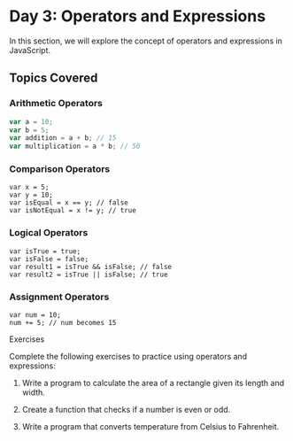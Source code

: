 # Day 3: Operators and Expressions

In this section, we will explore the concept of operators and expressions in JavaScript.

## Topics Covered

### Arithmetic Operators

```javascript
var a = 10;
var b = 5;
var addition = a + b; // 15
var multiplication = a * b; // 50
```
### Comparison Operators

```
var x = 5;
var y = 10;
var isEqual = x == y; // false
var isNotEqual = x != y; // true

```
### Logical Operators
```
var isTrue = true;
var isFalse = false;
var result1 = isTrue && isFalse; // false
var result2 = isTrue || isFalse; // true

```
### Assignment Operators
```
var num = 10;
num += 5; // num becomes 15

```
Exercises

Complete the following exercises to practice using operators and expressions:

   1. Write a program to calculate the area of a rectangle given its length and width.
 
   2. Create a function that checks if a number is even or odd.
 
   3. Write a program that converts temperature from Celsius to Fahrenheit.

